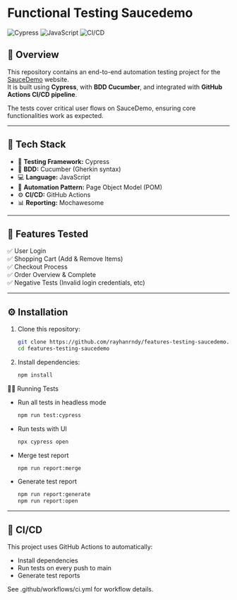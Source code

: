 # Functional Testing Saucedemo

![Cypress](https://img.shields.io/badge/Testing-Cypress-brightgreen)
![JavaScript](https://img.shields.io/badge/Language-JavaScript-yellow)
![CI/CD](https://img.shields.io/badge/CI/GitHub%20Actions-blue)

## 📌 Overview

This repository contains an end-to-end automation testing project for the [SauceDemo](https://www.saucedemo.com/) website.  
It is built using **Cypress**, with **BDD Cucumber**, and integrated with **GitHub Actions CI/CD pipeline**.

The tests cover critical user flows on SauceDemo, ensuring core functionalities work as expected.

---

## 🚀 Tech Stack

- 🧪 **Testing Framework:** Cypress
- 📝 **BDD:** Cucumber (Gherkin syntax)
- 💻 **Language:** JavaScript
- 🔀 **Automation Pattern:** Page Object Model (POM)
- ⚙️ **CI/CD:** GitHub Actions
- 📊 **Reporting:** Mochawesome

---

## 🧩 Features Tested

✅ User Login  
✅ Shopping Cart (Add & Remove Items)  
✅ Checkout Process  
✅ Order Overview & Complete  
✅ Negative Tests (Invalid login credentials, etc)

---

## ⚙️ Installation
1. Clone this repository:
   ```bash
   git clone https://github.com/rayhanrndy/features-testing-saucedemo.git
   cd features-testing-saucedemo
2. Install dependencies:
   ```bash
   npm install
🏃‍♂️ Running Tests
- Run all tests in headless mode
  ```bash
  npm run test:cypress
- Run tests with UI
  ```bash
  npx cypress open
- Merge test report
  ```bash
  npm run report:merge
- Generate test report
  ```bash
  npm run report:generate
  npm run report:open

---

## 🔄 CI/CD

This project uses GitHub Actions to automatically:
- Install dependencies
- Run tests on every push to main
- Generate test reports

See .github/workflows/ci.yml for workflow details.
